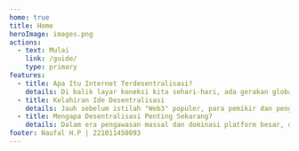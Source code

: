 ```yaml
---
home: true
title: Home
heroImage: images.png
actions:
  - text: Mulai
    link: /guide/
    type: primary
features:
  - title: Apa Itu Internet Terdesentralisasi?
    details: Di balik layar koneksi kita sehari-hari, ada gerakan global yang berusaha membebaskan internet dari kekuasaan terpusat. Internet terdesentralisasi adalah bentuk perlawanan terhadap sensor, monopoli data, dan kontrol korporat—sebuah visi tentang jaringan yang benar-benar milik semua orang.
  - title: Kelahiran Ide Desentralisasi
    details: Jauh sebelum istilah "Web3" populer, para pemikir dan pengembang independen sudah mencoba membangun jaringan alternatif. Dari budaya hacker 70-an hingga file sharing peer-to-peer, sejarahnya penuh eksperimen radikal yang mendobrak batas.
  - title: Mengapa Desentralisasi Penting Sekarang?
    details: Dalam era pengawasan massal dan dominasi platform besar, desentralisasi bukan sekadar tren, tapi solusi. Semakin hari, kebutuhan akan jaringan yang terbuka, tahan sensor, dan privat menjadi semakin nyata.
footer: Naufal H.P | 221011450093
---
```

